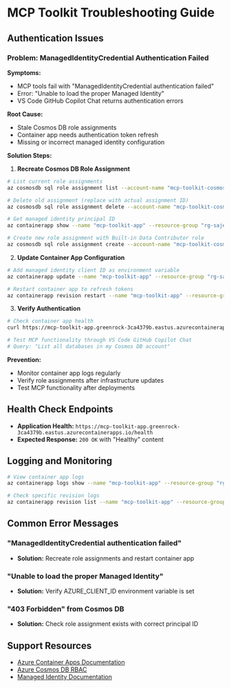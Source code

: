 # MCP Toolkit Troubleshooting Guide

## Authentication Issues

### Problem: ManagedIdentityCredential Authentication Failed

**Symptoms:**
- MCP tools fail with "ManagedIdentityCredential authentication failed"
- Error: "Unable to load the proper Managed Identity"
- VS Code GitHub Copilot Chat returns authentication errors

**Root Cause:**
- Stale Cosmos DB role assignments
- Container app needs authentication token refresh
- Missing or incorrect managed identity configuration

**Solution Steps:**

1. **Recreate Cosmos DB Role Assignment**
```bash
# List current role assignments
az cosmosdb sql role assignment list --account-name "mcp-toolkit-cosmos-lho6nfkzly22o" --resource-group "rg-sajee-mcp-toolkit"

# Delete old assignment (replace with actual assignment ID)
az cosmosdb sql role assignment delete --account-name "mcp-toolkit-cosmos-lho6nfkzly22o" --resource-group "rg-sajee-mcp-toolkit" --role-assignment-id "<OLD_ASSIGNMENT_ID>"

# Get managed identity principal ID
az containerapp show --name "mcp-toolkit-app" --resource-group "rg-sajee-mcp-toolkit" --query "identity.userAssignedIdentities.*.principalId" -o tsv

# Create new role assignment with Built-in Data Contributor role
az cosmosdb sql role assignment create --account-name "mcp-toolkit-cosmos-lho6nfkzly22o" --resource-group "rg-sajee-mcp-toolkit" --role-definition-id "00000000-0000-0000-0000-000000000002" --principal-id "<PRINCIPAL_ID>"
```

2. **Update Container App Configuration**
```bash
# Add managed identity client ID as environment variable
az containerapp update --name "mcp-toolkit-app" --resource-group "rg-sajee-mcp-toolkit" --set-env-vars "AZURE_CLIENT_ID=<CLIENT_ID>"

# Restart container app to refresh tokens
az containerapp revision restart --name "mcp-toolkit-app" --resource-group "rg-sajee-mcp-toolkit" --revision "<CURRENT_REVISION>"
```

3. **Verify Authentication**
```bash
# Check container app health
curl https://mcp-toolkit-app.greenrock-3ca4379b.eastus.azurecontainerapps.io/health

# Test MCP functionality through VS Code GitHub Copilot Chat
# Query: "List all databases in my Cosmos DB account"
```

**Prevention:**
- Monitor container app logs regularly
- Verify role assignments after infrastructure updates
- Test MCP functionality after deployments

## Health Check Endpoints

- **Application Health:** `https://mcp-toolkit-app.greenrock-3ca4379b.eastus.azurecontainerapps.io/health`
- **Expected Response:** `200 OK` with "Healthy" content

## Logging and Monitoring

```bash
# View container app logs
az containerapp logs show --name "mcp-toolkit-app" --resource-group "rg-sajee-mcp-toolkit" --follow

# Check specific revision logs
az containerapp revision list --name "mcp-toolkit-app" --resource-group "rg-sajee-mcp-toolkit"
```

## Common Error Messages

### "ManagedIdentityCredential authentication failed"
- **Solution:** Recreate role assignments and restart container app

### "Unable to load the proper Managed Identity"
- **Solution:** Verify AZURE_CLIENT_ID environment variable is set

### "403 Forbidden" from Cosmos DB
- **Solution:** Check role assignment exists with correct principal ID

## Support Resources

- [Azure Container Apps Documentation](https://docs.microsoft.com/azure/container-apps/)
- [Azure Cosmos DB RBAC](https://docs.microsoft.com/azure/cosmos-db/how-to-setup-rbac)
- [Managed Identity Documentation](https://docs.microsoft.com/azure/active-directory/managed-identities-azure-resources/)